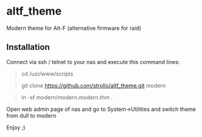 # altf_theme
Modern theme for Alt-F (alternative firmware for raid)

Installation 
-----------------------------
Connect via ssh / telnet to your nas and execute this command lines:

> cd /usr/www/scripts

> git clone https://github.com/strollo/altf_theme.git modern

> ln -sf modern/modern.modern.thm .

Open web admin page of nas and go to System->Utilities and switch theme from dull to modern

Enjoy
   ;)
   
